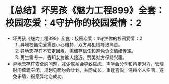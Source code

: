 # 【总结】坏男孩《魅力工程899》全套：校园恋爱：4守护你的校园爱情：2

-   坏男孩《魅力工程899》全套：校园恋爱：4守护你的校园爱情：2
    1.  异地校园恋爱需要小心维持，双方易犯错导致痛苦。
    2.  异地恋存在不安定因素，需储存信任和避免负面情绪传递。
    3.  男生需专一，告知女友他人接近，赞美对方保持兴趣。
-   异地恋存在安全感问题，减少联系会导致焦虑，需学会分享和肯定对方，管理时间填满空闲，规划见面约会计划，共同成长，重逢喜悦，保持个人空间，避免矛盾，祝愿异地恋成功。 